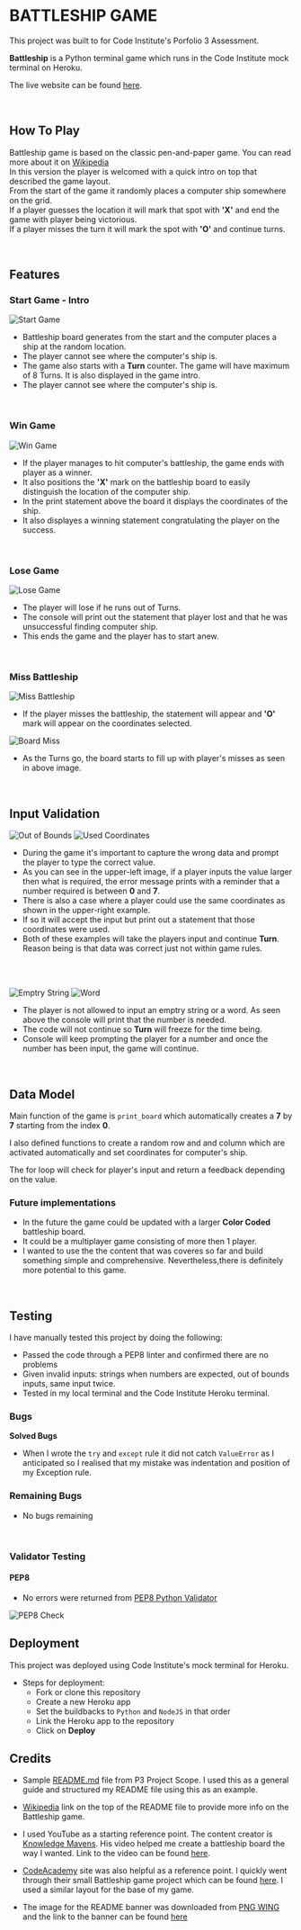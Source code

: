 # BATTLESHIP GAME

This project was built to for Code Institute's Porfolio 3 Assessment.

**Battleship** is a Python terminal game which runs in the Code Institute mock terminal on Heroku.

The live website can be found [here](https://battleship-game-p3.herokuapp.com/).

<br />

## How To Play

Battleship game is based on the classic pen-and-paper game. You can read more about it on [Wikipedia](https://en.wikipedia.org/wiki/Battleship_(game))  
In this version the player is welcomed with a quick intro on top that described the game layout.  
From the start of the game it randomly places a computer ship somewhere on the grid.  
If a player guesses the location it will mark that spot with **'X'** and end the game with player being victorious.  
If a player misses the turn it will mark the spot with **'O'** and continue turns.

<br />

## Features

### Start Game - Intro

![Start Game](https://github.com/anluke/battleship-game/blob/main/assets/images/readme_snips/game_start_intro.png?raw=true)

  - Battleship board generates from the start and the computer places a ship at the random location.
  - The player cannot see where the computer's ship is.
  - The game also starts with a **Turn** counter. The game will have maximum of 8 Turns. It is also displayed in the game intro.
  - The player cannot see where the computer's ship is.

<br />

### Win Game

![Win Game](https://github.com/anluke/battleship-game/blob/main/assets/images/readme_snips/win_game.png?raw=true)

 - If the player manages to hit computer's battleship, the game ends with player as a winner.
 - It also positions the **'X'** mark on the battleship board to easily distinguish the location of the computer ship.
 - In the print statement above the board it displays the coordinates of the ship. 
 - It also displayes a winning statement congratulating the player on the success.

<br />

### Lose Game

![Lose Game](https://github.com/anluke/battleship-game/blob/main/assets/images/readme_snips/lose_game.png?raw=true)

 - The player will lose if he runs out of Turns.
 - The console will print out the statement that player lost and that he was unsuccessful finding computer ship.
 - This ends the game and the player has to start anew.

<br />

 ### Miss Battleship


![Miss Battleship](https://github.com/anluke/battleship-game/blob/main/assets/images/readme_snips/battleship_miss.png?raw=true)

 - If the player misses the battleship, the statement will appear and **'O'** mark will appear on the coordinates selected.

![Board Miss](https://github.com/anluke/battleship-game/blob/main/assets/images/readme_snips/board_filling.png?raw=true)

- As the Turns go, the board starts to fill up with player's misses as seen in above image.

<br />

## Input Validation

![Out of Bounds](https://github.com/anluke/battleship-game/blob/main/assets/images/readme_snips/out_of_bounds.png?raw=true)  ![Used Coordinates](https://github.com/anluke/battleship-game/blob/main/assets/images/readme_snips/used_coordinates.png?raw=true)

- During the game it's important to capture the wrong data and prompt the player to type the correct value.
- As you can see in the upper-left image, if a player inputs the value larger then what is required, the error message prints with a reminder that a number required is between **0** and **7**.
- There is also a case where a player could use the same coordinates as shown in the upper-right example.
- If so it will accept the input but print out a statement that those coordinates were used.
- Both of these examples will take the players input and continue **Turn**. Reason being is that data was correct just not within game rules.


<br />
<br />


![Emptry String](https://github.com/anluke/battleship-game/blob/main/assets/images/readme_snips/empty_string.png?raw=true)  ![Word](https://github.com/anluke/battleship-game/blob/main/assets/images/readme_snips/word_error.png?raw=true)

 - The player is not allowed to input an emptry string or a word. As seen above the console will print that the number is needed.
 - The code will not continue so **Turn** will freeze for the time being.
 - Console will keep prompting the player for a number and once the number has been input, the game will continue.

<br />

## Data Model

Main function of the game is ```print_board``` which automatically creates a **7** by **7** starting from the index **0**.  

I also defined functions to create a random row and and column which are activated automatically and set coordinates for computer's ship.  

The for loop will check for player's input and return a feedback depending on the value.


### Future implementations

 - In the future the game could be updated with a larger **Color Coded** battleship board.
 - It could be a multiplayer game consisting of more then 1 player.
 - I wanted to use the the content that was coveres so far and build something simple and comprehensive. Nevertheless,there is definitely more potential to this game.

<br />


## Testing

I have manually tested this project by doing the following:  

 - Passed the code through a PEP8 linter and confirmed there are no problems
 - Given invalid inputs: strings when numbers are expected, out of bounds inputs, same input twice.
 - Tested in my local terminal and the Code Institute Heroku terminal.

### Bugs

 **Solved Bugs**
  - When I wrote the ```try``` and ```except``` rule it did not catch ```ValueError``` as I anticipated so I realised that my mistake was indentation and position of my Exception rule.

### Remaining Bugs

  - No bugs remaining

<br />

### Validator Testing
 
 #### PEP8

   - No errors were returned from [PEP8 Python Validator](http://pep8online.com/.com)

  ![PEP8 Check](https://github.com/anluke/battleship-game/blob/main/assets/images/readme_snips/pep8_check.png?raw=true)

## Deployment

This project was deployed using Code Institute's mock terminal for Heroku.

 - Steps for deployment:
     - Fork or clone this repository
     - Create a new Heroku app
     - Set the buildbacks to ```Python``` and ```NodeJS``` in that order
     - Link the Heroku app to the repository
     - Click on **Deploy**

## Credits

 - Sample [README.md](https://learn.codeinstitute.net/courses/course-v1:CodeInstitute+PE_PAGPPF+2021_Q2/courseware/b3378fc1159e43e3b70916fdefdfae51/605f34e006594dc4ae19f5e60ec75e2e/) file from P3 Project Scope. I used this as a general guide and structured my README file using this as an example.

 - [Wikipedia](https://en.wikipedia.org/wiki/Battleship_(game)) link on the top of the README file to provide more info on the Battleship game.

 - I used YouTube as a starting reference point. The content creator is [Knowledge Mavens](https://www.youtube.com/channel/UC7CTkf5Za9VD6JU1C0ZXWlg). His video helped me create a battleship board the way I wanted. Link to the video can be found [here](https://www.youtube.com/watch?v=tF1WRCrd_HQ). 

- [CodeAcademy](https://www.codecademy.com/) site was also helpful as a reference point. I quickly went through their small Battleship game project which can be found [here](https://www.codecademy.com/courses/learn-python/lessons/battleship/exercises/welcome-to-battleship). I used a similar layout for the base of my game.

- The image for the README banner was downloaded from [PNG WING](https://www.pngwing.com/) and the link to the banner can be found [here](https://www.pngwing.com/en/free-png-nzrax)